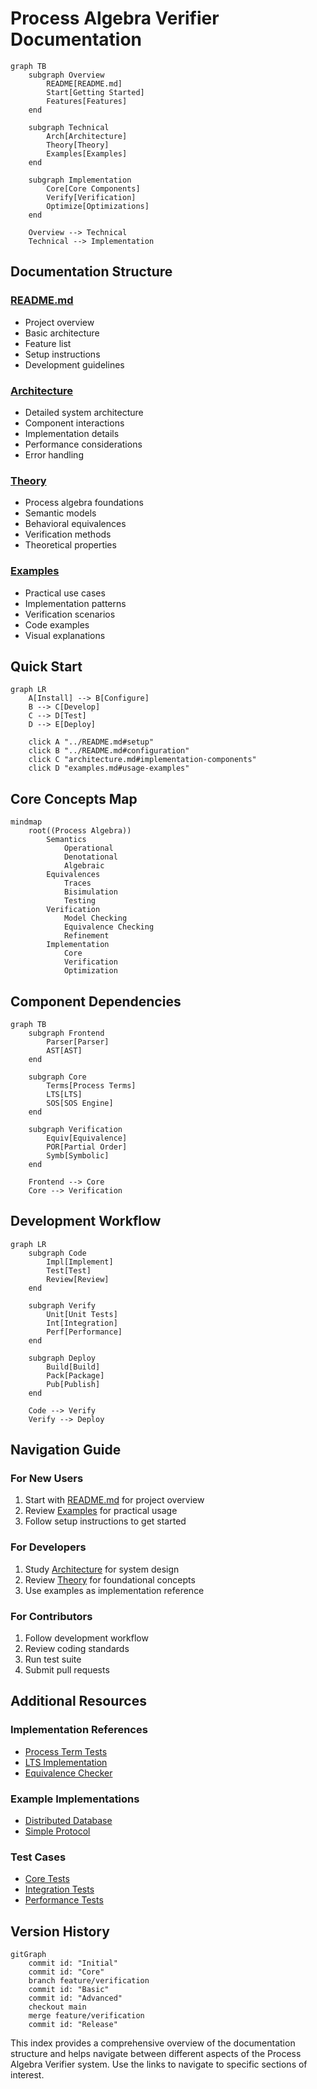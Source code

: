 # Process Algebra Verifier Documentation

```mermaid
graph TB
    subgraph Overview
        README[README.md]
        Start[Getting Started]
        Features[Features]
    end

    subgraph Technical
        Arch[Architecture]
        Theory[Theory]
        Examples[Examples]
    end

    subgraph Implementation
        Core[Core Components]
        Verify[Verification]
        Optimize[Optimizations]
    end

    Overview --> Technical
    Technical --> Implementation
```

## Documentation Structure

### [README.md](../README.md)

- Project overview
- Basic architecture
- Feature list
- Setup instructions
- Development guidelines

### [Architecture](architecture.md)

- Detailed system architecture
- Component interactions
- Implementation details
- Performance considerations
- Error handling

### [Theory](theory.md)

- Process algebra foundations
- Semantic models
- Behavioral equivalences
- Verification methods
- Theoretical properties

### [Examples](examples.md)

- Practical use cases
- Implementation patterns
- Verification scenarios
- Code examples
- Visual explanations

## Quick Start

```mermaid
graph LR
    A[Install] --> B[Configure]
    B --> C[Develop]
    C --> D[Test]
    D --> E[Deploy]

    click A "../README.md#setup"
    click B "../README.md#configuration"
    click C "architecture.md#implementation-components"
    click D "examples.md#usage-examples"
```

## Core Concepts Map

```mermaid
mindmap
    root((Process Algebra))
        Semantics
            Operational
            Denotational
            Algebraic
        Equivalences
            Traces
            Bisimulation
            Testing
        Verification
            Model Checking
            Equivalence Checking
            Refinement
        Implementation
            Core
            Verification
            Optimization
```

## Component Dependencies

```mermaid
graph TB
    subgraph Frontend
        Parser[Parser]
        AST[AST]
    end

    subgraph Core
        Terms[Process Terms]
        LTS[LTS]
        SOS[SOS Engine]
    end

    subgraph Verification
        Equiv[Equivalence]
        POR[Partial Order]
        Symb[Symbolic]
    end

    Frontend --> Core
    Core --> Verification
```

## Development Workflow

```mermaid
graph LR
    subgraph Code
        Impl[Implement]
        Test[Test]
        Review[Review]
    end

    subgraph Verify
        Unit[Unit Tests]
        Int[Integration]
        Perf[Performance]
    end

    subgraph Deploy
        Build[Build]
        Pack[Package]
        Pub[Publish]
    end

    Code --> Verify
    Verify --> Deploy
```

## Navigation Guide

### For New Users

1. Start with [README.md](../README.md) for project overview
2. Review [Examples](examples.md) for practical usage
3. Follow setup instructions to get started

### For Developers

1. Study [Architecture](architecture.md) for system design
2. Review [Theory](theory.md) for foundational concepts
3. Use examples as implementation reference

### For Contributors

1. Follow development workflow
2. Review coding standards
3. Run test suite
4. Submit pull requests

## Additional Resources

### Implementation References

- [Process Term Tests](../tests/core/process-term.test.ts)
- [LTS Implementation](../src/core/lts.ts)
- [Equivalence Checker](../src/verification/equivalence-checker.ts)

### Example Implementations

- [Distributed Database](../examples/distributed-db.ts)
- [Simple Protocol](../examples/simple-protocol.ts)

### Test Cases

- [Core Tests](../tests/core/)
- [Integration Tests](../tests/semantics/)
- [Performance Tests](../tests/benchmarks/)

## Version History

```mermaid
gitGraph
    commit id: "Initial"
    commit id: "Core"
    branch feature/verification
    commit id: "Basic"
    commit id: "Advanced"
    checkout main
    merge feature/verification
    commit id: "Release"
```

This index provides a comprehensive overview of the documentation structure and helps navigate between different aspects of the Process Algebra Verifier system. Use the links to navigate to specific sections of interest.
